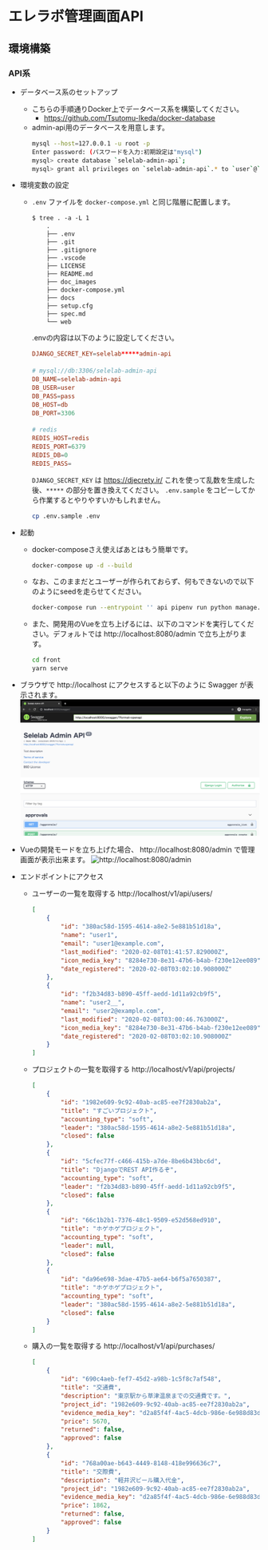 # エレラボ管理画面API

## 環境構築
### API系
- データベース系のセットアップ
  - こちらの手順通りDocker上でデータベース系を構築してください。
    - https://github.com/Tsutomu-Ikeda/docker-database
  - admin-api用のデータベースを用意します。
    ```bash
    mysql --host=127.0.0.1 -u root -p
    Enter password: (パスワードを入力:初期設定は"mysql")
    mysql> create database `selelab-admin-api`;
    mysql> grant all privileges on `selelab-admin-api`.* to `user`@`%`;
    ```

- 環境変数の設定
  - `.env` ファイルを `docker-compose.yml` と同じ階層に配置します。
    ```
    $ tree . -a -L 1
        .
        ├── .env
        ├── .git
        ├── .gitignore
        ├── .vscode
        ├── LICENSE
        ├── README.md
        ├── doc_images
        ├── docker-compose.yml
        ├── docs
        ├── setup.cfg
        ├── spec.md
        └── web
    ```
    .envの内容は以下のように設定してください。
    ```conf
    DJANGO_SECRET_KEY=selelab*****admin-api

    # mysql://db:3306/selelab-admin-api
    DB_NAME=selelab-admin-api
    DB_USER=user
    DB_PASS=pass
    DB_HOST=db
    DB_PORT=3306

    # redis
    REDIS_HOST=redis
    REDIS_PORT=6379
    REDIS_DB=0
    REDIS_PASS=
    ```
    `DJANGO_SECRET_KEY` は https://djecrety.ir/ これを使って乱数を生成した後、`*****` の部分を置き換えてください。
    `.env.sample` をコピーしてから作業するとやりやすいかもしれません。
    ```bash
    cp .env.sample .env
    ```

- 起動
  - docker-composeさえ使えばあとはもう簡単です。
    ```bash
    docker-compose up -d --build
    ```
  - なお、このままだとユーザーが作られておらず、何もできないので以下のようにseedを走らせてください。
    ```bash
    docker-compose run --entrypoint '' api pipenv run python manage.py loaddata seed_auth.json seed_accounting.json
    ```
  - また、開発用のVueを立ち上げるには、以下のコマンドを実行してください。デフォルトでは http://localhost:8080/admin で立ち上がります。
    ```bash
    cd front
    yarn serve
    ```

- ブラウザで http://localhost にアクセスすると以下のように Swagger が表示されます。
    ![Swaggerの画像](./doc_images/swagger.png)

- Vueの開発モードを立ち上げた場合、 http://localhost:8080/admin で管理画面が表示出来ます。
    ![http://localhost:8080/admin](https://user-images.githubusercontent.com/40418321/76577652-6a415900-6509-11ea-9b11-4194caddef7c.png)

- エンドポイントにアクセス
    - ユーザーの一覧を取得する
    http://localhost/v1/api/users/
        ```json
        [
            {
                "id": "380ac58d-1595-4614-a8e2-5e881b51d18a",
                "name": "user1",
                "email": "user1@example.com",
                "last_modified": "2020-02-08T01:41:57.829000Z",
                "icon_media_key": "8284e730-8e31-47b6-b4ab-f230e12ee089",
                "date_registered": "2020-02-08T03:02:10.908000Z"
            },
            {
                "id": "f2b34d83-b890-45ff-aedd-1d11a92cb9f5",
                "name": "user2__",
                "email": "user2@example.com",
                "last_modified": "2020-02-08T03:00:46.763000Z",
                "icon_media_key": "8284e730-8e31-47b6-b4ab-f230e12ee089",
                "date_registered": "2020-02-08T03:02:10.908000Z"
            }
        ]
        ```
    - プロジェクトの一覧を取得する
    http://localhost/v1/api/projects/
        ```json
        [
            {
                "id": "1982e609-9c92-40ab-ac85-ee7f2830ab2a",
                "title": "すごいプロジェクト",
                "accounting_type": "soft",
                "leader": "380ac58d-1595-4614-a8e2-5e881b51d18a",
                "closed": false
            },
            {
                "id": "5cfec77f-c466-415b-a7de-8be6b43bbc6d",
                "title": "DjangoでREST API作るぞ",
                "accounting_type": "soft",
                "leader": "f2b34d83-b890-45ff-aedd-1d11a92cb9f5",
                "closed": false
            },
            {
                "id": "66c1b2b1-7376-48c1-9509-e52d568ed910",
                "title": "ホゲホゲプロジェクト",
                "accounting_type": "soft",
                "leader": null,
                "closed": false
            },
            {
                "id": "da96e698-3dae-47b5-ae64-b6f5a7650387",
                "title": "ホゲホゲプロジェクト",
                "accounting_type": "soft",
                "leader": "380ac58d-1595-4614-a8e2-5e881b51d18a",
                "closed": false
            }
        ]
        ```
    - 購入の一覧を取得する
    http://localhost/v1/api/purchases/
        ```json
        [
            {
                "id": "690c4aeb-fef7-45d2-a98b-1c5f8c7af548",
                "title": "交通費",
                "description": "東京駅から草津温泉までの交通費です。",
                "project_id": "1982e609-9c92-40ab-ac85-ee7f2830ab2a",
                "evidence_media_key": "d2a85f4f-4ac5-4dcb-986e-6e988d83d3b4",
                "price": 5670,
                "returned": false,
                "approved": false
            },
            {
                "id": "768a00ae-b643-4449-8148-418e996636c7",
                "title": "交際費",
                "description": "軽井沢ビール購入代金",
                "project_id": "1982e609-9c92-40ab-ac85-ee7f2830ab2a",
                "evidence_media_key": "d2a85f4f-4ac5-4dcb-986e-6e988d83d3b4",
                "price": 1862,
                "returned": false,
                "approved": false
            }
        ]
        ```

<!--
### ドキュメント系

- 初期設定

    ```
    # nodejsをインストールする
    brew install node

    # aglioをインストールする
    npm install -g aglio
    ```

- http://localhost:3000/ でAPIドキュメントをみるためのサーバーを起動する
    ```
    aglio -i spec.md -s
    ```

- spec.htmlを出力する

    GitHub上にアップロードした後、https://htmlpreview.github.io/?https://github.com/selelab/admin-api/blob/master/docs/spec.html で見ることができる。
    ```
    aglio -i spec.md -o docs/spec.html
    ```
-->
